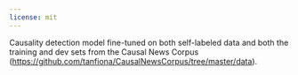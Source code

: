 ```yaml
---
license: mit
---
```

Causality detection model fine-tuned on both self-labeled data and both the training and dev sets from the Causal News Corpus (https://github.com/tanfiona/CausalNewsCorpus/tree/master/data).